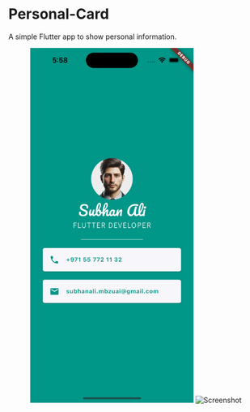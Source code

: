 # Personal-Card
A simple Flutter app to show personal information.

<p align="center">
 <img src="screenshots/sc1.png" height="700" alt="Screenshot"/> <img src=“screenshots/2_AlbumsActivity.png" alt="Screenshot"/>
</p>

